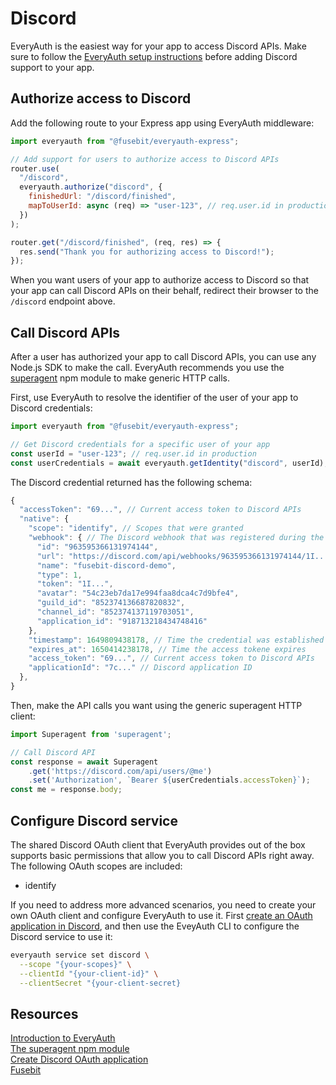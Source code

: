 # Discord

EveryAuth is the easiest way for your app to access Discord APIs. Make sure to follow the [EveryAuth setup instructions](../README.md) before adding Discord support to your app.

## Authorize access to Discord

Add the following route to your Express app using EveryAuth middleware:

```javascript
import everyauth from "@fusebit/everyauth-express";

// Add support for users to authorize access to Discord APIs
router.use(
  "/discord",
  everyauth.authorize("discord", {
    finishedUrl: "/discord/finished",
    mapToUserId: async (req) => "user-123", // req.user.id in production
  })
);

router.get("/discord/finished", (req, res) => {
  res.send("Thank you for authorizing access to Discord!");
});
```

When you want users of your app to authorize access to Discord so that your app can call Discord APIs on their behalf, redirect their browser to the `/discord` endpoint above.

## Call Discord APIs

After a user has authorized your app to call Discord APIs, you can use any Node.js SDK to make the call. EveryAuth recommends you use the [superagent](https://www.npmjs.com/package/superagent) npm module to make generic HTTP calls.

First, use EveryAuth to resolve the identifier of the user of your app to Discord credentials:

```javascript
import everyauth from "@fusebit/everyauth-express";

// Get Discord credentials for a specific user of your app
const userId = "user-123"; // req.user.id in production
const userCredentials = await everyauth.getIdentity("discord", userId);
```

The Discord credential returned has the following schema:

```javascript
{
  "accessToken": "69...", // Current access token to Discord APIs
  "native": {
    "scope": "identify", // Scopes that were granted
    "webhook": { // The Discord webhook that was registered during the authorization process, if any
      "id": "963595366131974144",
      "url": "https://discord.com/api/webhooks/963595366131974144/1I...",
      "name": "fusebit-discord-demo",
      "type": 1,
      "token": "1I...",
      "avatar": "54c23eb7da17e994faa8dca4c7d9bfe4",
      "guild_id": "852374136687820832",
      "channel_id": "852374137119703051",
      "application_id": "918713218434748416"
    },
    "timestamp": 1649809438178, // Time the credential was established
    "expires_at": 1650414238178, // Time the access tokene expires
    "access_token": "69...", // Current access token to Discord APIs
    "applicationId": "7c..." // Discord application ID
  },
}
```

Then, make the API calls you want using the generic superagent HTTP client:

```javascript
import Superagent from 'superagent';

// Call Discord API
const response = await Superagent
    .get('https://discord.com/api/users/@me')
    .set('Authorization', `Bearer ${userCredentials.accessToken}`);
const me = response.body;
```

## Configure Discord service

The shared Discord OAuth client that EveryAuth provides out of the box supports basic permissions that allow you to call Discord APIs right away. The following OAuth scopes are included:
* identify

If you need to address more advanced scenarios, you need to create your own OAuth client and configure EveryAuth to use it. First [create an OAuth application in Discord](https://discord.com/developers/applications), and then use the EveyAuth CLI to configure the Discord service to use it:

```bash
everyauth service set discord \
  --scope "{your-scopes}" \
  --clientId "{your-client-id}" \
  --clientSecret "{your-client-secret}
```

## Resources

[Introduction to EveryAuth](../README.md)  
[The superagent npm module](https://www.npmjs.com/package/superagent)  
[Create Discord OAuth application](https://discord.com/developers/applications)  
[Fusebit](https://fusebit.io)

